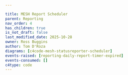 ```yaml
---

title: MESH Report Scheduler
parent: Reporting
nav_order: 4
has_children: true
is_not_draft: false
last_modified_date: 2025-10-28
owner: Ross Buggins
author: Tom D'Roza
diagrams: [c4code-mesh-statusreporter-scheduler]
events-raised: [reporting-daily-report-timer-expired]
events-consumed: []
c4type: code
---
```

